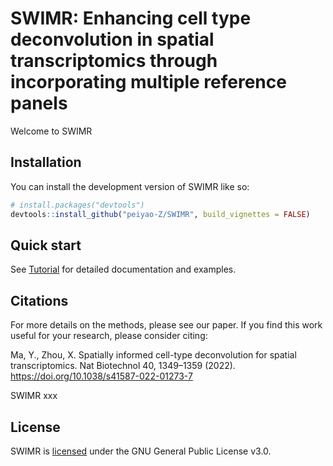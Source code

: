 # SWIMR: Enhancing cell type deconvolution in spatial transcriptomics through incorporating multiple reference panels

Welcome to SWIMR

## Installation

You can install the development version of SWIMR like so:

``` r
# install.packages("devtools")
devtools::install_github("peiyao-Z/SWIMR", build_vignettes = FALSE)
```

## Quick start

See [Tutorial](./vignettes/SWIMR_Human_developing_heart.Rmd) for detailed documentation and examples.

## Citations

For more details on the methods, please see our paper. If you find this work useful for your research, please consider citing:

Ma, Y., Zhou, X. Spatially informed cell-type deconvolution for spatial transcriptomics. Nat Biotechnol 40, 1349–1359 (2022). <https://doi.org/10.1038/s41587-022-01273-7>

SWIMR xxx

## License

SWIMR is [licensed](./LICENSE.md) under the GNU General Public License v3.0.
